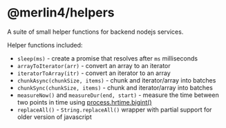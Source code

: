 # @merlin4/helpers

A suite of small helper functions for backend nodejs services.

Helper functions included:

- `sleep(ms)` - create a promise that resolves after `ms` milliseconds
- `arrayToIterator(arr)` - convert an array to an iterator
- `iteratorToArray(itr)` - convert an iterator to an array
- `chunkAsync(chunkSize, items)` - chunk and iterator/array into batches
- `chunkSync(chunkSize, items)` - chunk and iterator/array into batches
- `measureNow()` and `measureDur(end, start)` - measure the time between two points in time using [process.hrtime.bigint()](https://nodejs.org/docs/latest-v20.x/api/process.html#processhrtimebigint)
- `replaceAll()` - `String.replaceAll()` wrapper with partial support for older version of javascript
